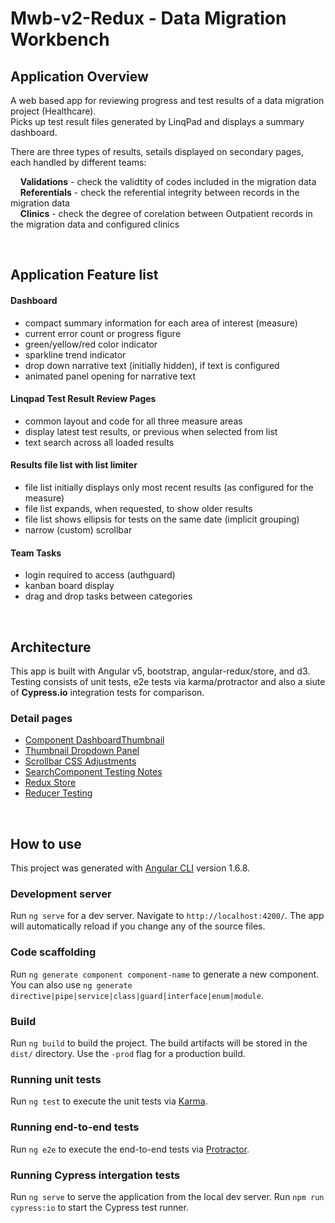 # Mwb-v2-Redux - Data Migration Workbench

## **Application Overview**

A web based app for reviewing progress and test results of a data migration project (Healthcare).  
Picks up test result files generated by LinqPad and displays a summary dashboard.

There are three types of results, setails displayed on secondary pages, each handled by different teams:  

&nbsp;&nbsp;&nbsp;&nbsp;**Validations** - check the validtity of codes included in the migration data  
&nbsp;&nbsp;&nbsp;&nbsp;**Referentials** - check the referential integrity between records in the migration data  
&nbsp;&nbsp;&nbsp;&nbsp;**Clinics** - check the degree of corelation between Outpatient records in the migration data and configured clinics  

<br/>

## **Application Feature list**

#### Dashboard
- compact summary information for each area of interest (measure)
- current error count or progress figure 
- green/yellow/red color indicator
- sparkline trend indicator
- drop down narrative text (initially hidden), if text is configured
- animated panel opening for narrative text

#### Linqpad Test Result Review Pages
- common layout and code for all three measure areas
- display latest test results, or previous when selected from list
- text search across all loaded results

#### Results file list with list limiter
- file list initially displays only most recent results (as configured for the measure)
- file list expands, when requested, to show older results
- file list shows ellipsis for tests on the same date (implicit grouping)
- narrow (custom) scrollbar 

#### Team Tasks
- login required to access (authguard)
- kanban board display
- drag and drop tasks between categories

<br/>

## **Architecture**

This app is built with Angular v5, bootstrap, angular-redux/store, and d3.  
Testing consists of unit tests, e2e tests via karma/protractor and also a siute of **Cypress.io** integration tests for comparison. 

### **Detail pages**

- [Component DashboardThumbnail](dashboard-thumbnail.md)
- [Thumbnail Dropdown Panel](\src\app\dashboard\narrative-dropdown-panel.md)
- [Scrollbar CSS Adjustments](\src\app\linqpad-review-pages\common\file-list\scrollbar-css-adjustments.md)
- [SearchComponent Testing Notes](\src\app\linqpad-review-pages\common\search\search.component-tests.md)
- [Redux Store](\src\app\store\redux_store.md)
- [Reducer Testing](\src\app\store\reducers\reducer-testing.md)

<br/>

## **How to use**

This project was generated with [Angular CLI](https://github.com/angular/angular-cli) version 1.6.8.

### Development server

Run `ng serve` for a dev server. Navigate to `http://localhost:4200/`. The app will automatically reload if you change any of the source files.

### Code scaffolding

Run `ng generate component component-name` to generate a new component. You can also use `ng generate directive|pipe|service|class|guard|interface|enum|module`.

### Build

Run `ng build` to build the project. The build artifacts will be stored in the `dist/` directory. Use the `-prod` flag for a production build.

### Running unit tests

Run `ng test` to execute the unit tests via [Karma](https://karma-runner.github.io).

### Running end-to-end tests

Run `ng e2e` to execute the end-to-end tests via [Protractor](http://www.protractortest.org/).

### Running Cypress intergation tests

Run `ng serve` to serve the application from the local dev server.
Run `npm run cypress:io` to start the Cypress test runner.
